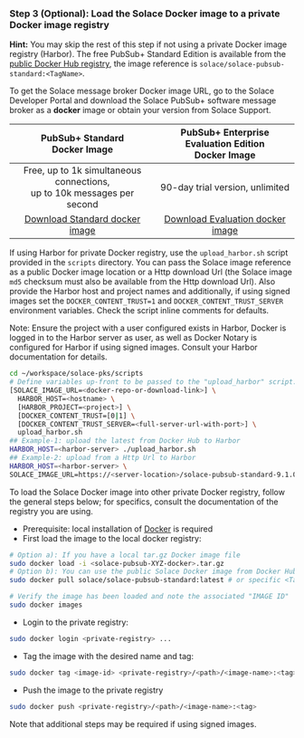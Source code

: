 ### Step 3 (Optional): Load the Solace Docker image to a private Docker image registry

**Hint:** You may skip the rest of this step if not using a private Docker image registry (Harbor). The free PubSub+ Standard Edition is available from the [public Docker Hub registry](//hub.docker.com/r/solace/solace-pubsub-standard/tags/ ), the image reference is `solace/solace-pubsub-standard:<TagName>`.

To get the Solace message broker Docker image URL, go to the Solace Developer Portal and download the Solace PubSub+ software message broker as a **docker** image or obtain your version from Solace Support.

| PubSub+ Standard<br/>Docker Image | PubSub+ Enterprise Evaluation Edition<br/>Docker Image
| :---: | :---: |
| Free, up to 1k simultaneous connections,<br/>up to 10k messages per second | 90-day trial version, unlimited |
| [Download Standard docker image](http://dev.solace.com/downloads/ ) | [Download Evaluation docker image](http://dev.solace.com/downloads#eval ) |

If using Harbor for private Docker registry, use the `upload_harbor.sh` script provided in the `scripts` directory. You can pass the Solace image reference as a public Docker image location or a Http download Url (the Solace image `md5` checksum must also be available from the Http download Url). Also provide the Harbor host and project names and additionally, if using signed images set the `DOCKER_CONTENT_TRUST=1` and `DOCKER_CONTENT_TRUST_SERVER` environment variables. Check the script inline comments for defaults.

Note: Ensure the project with a user configured exists in Harbor, Docker is logged in to the Harbor server as user, as well as Docker Notary is configured for Harbor if using signed images. Consult your Harbor documentation for details. 

```sh
cd ~/workspace/solace-pks/scripts
# Define variables up-front to be passed to the "upload_harbor" script:
[SOLACE_IMAGE_URL=<docker-repo-or-download-link>] \
  HARBOR_HOST=<hostname> \
  [HARBOR_PROJECT=<project>] \
  [DOCKER_CONTENT_TRUST=[0|1] \
  [DOCKER_CONTENT_TRUST_SERVER=<full-server-url-with-port>] \
  upload_harbor.sh
## Example-1: upload the latest from Docker Hub to Harbor
HARBOR_HOST=<harbor-server> ./upload_harbor.sh
## Example-2: upload from a Http Url to Harbor
HARBOR_HOST=<harbor-server> \
SOLACE_IMAGE_URL=https://<server-location>/solace-pubsub-standard-9.1.0.118-docker.tar.gz ./upload_harbor.sh
```

To load the Solace Docker image into other private Docker registry, follow the general steps below; for specifics, consult the documentation of the registry you are using.

* Prerequisite: local installation of [Docker](//docs.docker.com/get-started/ ) is required
* First load the image to the local docker registry:
```sh
# Option a): If you have a local tar.gz Docker image file
sudo docker load -i <solace-pubsub-XYZ-docker>.tar.gz
# Option b): You can use the public Solace Docker image from Docker Hub
sudo docker pull solace/solace-pubsub-standard:latest # or specific <TagName>

# Verify the image has been loaded and note the associated "IMAGE ID"
sudo docker images
```
* Login to the private registry:
```sh
sudo docker login <private-registry> ...
```
* Tag the image with the desired name and tag:
```sh
sudo docker tag <image-id> <private-registry>/<path>/<image-name>:<tag>
```
* Push the image to the private registry
```sh
sudo docker push <private-registry>/<path>/<image-name>:<tag>
```

Note that additional steps may be required if using signed images.
